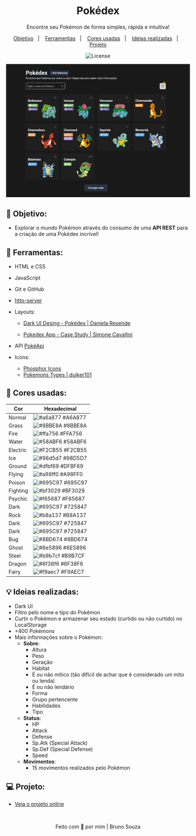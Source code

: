 <h1 align="center">
    Pokédex 
</h1>

<p align="center">
    Encontre seu Pokémon de forma simples, rápida e intuitiva! 
</p>

<p align="center">
  <a href="#objetivo">Objetivo</a>&nbsp;&nbsp;&nbsp;|&nbsp;&nbsp;&nbsp;
  <a href="#tecnologias">Ferramentas</a>&nbsp;&nbsp;&nbsp;|&nbsp;&nbsp;&nbsp;
  <a href="#cores">Cores usadas</a>&nbsp;&nbsp;&nbsp;|&nbsp;&nbsp;&nbsp;
  <a href="#ideias">Ideias realizadas</a>&nbsp;&nbsp;&nbsp;|&nbsp;&nbsp;&nbsp;
  <a href="#projeto">Projeto</a>
</p>

<p align="center">
  <img alt="License" src="https://img.shields.io/static/v1?label=license&message=MIT&color=49AA26&labelColor=000000">
</p>

<p align="center">
  <img alt="Pokédex Preview" src=".github/pokedex.png">
</p>

<h2 id="objetivo">🚀 <b>Objetivo:</b></h2>

- Explorar o mundo Pokémon através do consumo de uma **API REST** para a criação de uma Pokédex incrível!

<h2 id="tecnologias">🔧 <b>Ferramentas:</b></h2>

- HTML e CSS
- JavaScript
- Git e GitHub
- [http-server](https://www.npmjs.com/package/http-server)
- Layouts:

    - [Dark UI Desing - Pokédex | Daniela Resende](https://www.behance.net/gallery/168671299/Dark-UI-Study-Pokdex?tracking_source=search_projects%7Cpokedex)

    - [Pokedex App - Case Study | Simone Cavallini](https://www.behance.net/gallery/158115601/Pokedex-App-Case-Study?tracking_source=search_projects%7CPokedex)

- API [PokéApi](https://pokeapi.co/)

- Icons:
    - [Phosphor Icons](https://phosphoricons.com/)
    - [Pokemons Types | duiker101](https://github.com/duiker101/pokemon-type-svg-icons)

<h2 id="cores">🎨 <b>Cores usadas:</b></h2>

| Cor               | Hexadecimal                                                      |
| ----------------- | ---------------------------------------------------------------- |
| Normal            | ![#a6a877](https://via.placeholder.com/10/a6a877?text=+) #A6A877 |
| Grass             | ![#8BBE8A](https://via.placeholder.com/10/8BBE8A?text=+) #8BBE8A |
| Fire              | ![#ffa756](https://via.placeholder.com/10/ffa756?text=+) #FFA756 |
| Water             | ![#58ABF6](https://via.placeholder.com/10/58ABF6?text=+) #58ABF6 |
| Electric          | ![#F2CB55](https://via.placeholder.com/10/F2CB55?text=+) #F2CB55 |
| Ice               | ![#98d5d7](https://via.placeholder.com/10/98d5d7?text=+) #98D5D7 |
| Ground            | ![#dfbf69](https://via.placeholder.com/10/dfbf69?text=+) #DFBF69 |
| Flying            | ![#a98ff0](https://via.placeholder.com/10/a98ff0?text=+) #A98FF0 |
| Poison            | ![#695C97](https://via.placeholder.com/10/695C97?text=+) #695C97 |
| Fighting          | ![#bf3029](https://via.placeholder.com/10/bf3029?text=+) #BF3029 |
| Psychic           | ![#f65687](https://via.placeholder.com/10/f65687?text=+) #F65687 |
| Dark              | ![#695C97](https://via.placeholder.com/10/725847?text=+) #725847 |
| Rock              | ![#b8a137](https://via.placeholder.com/10/b8a137?text=+) #B8A137 |
| Dark              | ![#695C97](https://via.placeholder.com/10/725847?text=+) #725847 |
| Dark              | ![#695C97](https://via.placeholder.com/10/725847?text=+) #725847 |
| Bug               | ![#8BD674](https://via.placeholder.com/10/8BD674?text=+) #8BD674 |
| Ghost             | ![#6e5896](https://via.placeholder.com/10/6e5896?text=+) #6E5896 |
| Steel             | ![#b9b7cf](https://via.placeholder.com/10/b9b7cf?text=+) #B9B7CF |
| Dragon            | ![#6f38f6](https://via.placeholder.com/10/6f38f6?text=+) #6F38F6 |
| Fairy             | ![#f9aec7](https://via.placeholder.com/10/f9aec7?text=+) #F9AEC7 |

<h2 id="ideias">💡 <b>Ideias realizadas:</b></h2>

- Dark UI
- Filtro pelo nome e tipo do Pokémon
- Curtir o Pokémon e armazenar seu estado (curtido ou não curtido) no LocalStorage 
- &#43;400 Pokémons
- Mais informações sobre o Pokémon:
    - **Sobre**:
        - Altura
        - Peso
        - Geração
        - Habitat
        - É ou não mítico (tão difícil de achar que é considerado um mito ou lenda)
        - É ou não lendário
        - Forma
        - Grupo pertencente
        - Habilidades
        - Tipo
    - **Status**:
        - HP
        - Attack
        - Defense
        - Sp.Atk (Special Attack)
        - Sp.Def (Special Defense)
        - Speed
    - **Movimentos**:
        - 15 movimentos realizados pelo Pokémon

<h2 id="projeto">💻 <b>Projeto:</b></h2>

- [Veja o projeto online]()

<br>

<p align="center">
  Feito com 💜 por mim | Bruno Souza
</p>
